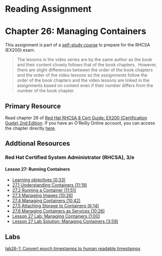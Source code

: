 # Reading Assignment
# Chapter 26: Managing Containers
This assignment is part of a [self-study course](../README.md) to prepare for the RHCSA (EX200) exam.</br>

> The lessons in the video series are by the same author as the book and their content closely follows that of the book chapters.  However, there are slight differences between the order of the book chapters and the order of the video lessons so the assignments follow the order of the book chapters and the video lessons are linked in the assignments based on content even if their number differs from the number of the book chapter.
## Primary Resource
Read chapter 26 of [Red Hat RHCSA 8 Cert Guide: EX200 (Certification Guide) 2nd Edition](https://www.amazon.com/Red-RHCSA-Cert-Guide-Certification/dp/0137341628/).  If you have an O'Reilly Online account, you can access the chapter directly [here](https://learning.oreilly.com/library/view/red-hat-rhcsa/9780137341641/ch26.xhtml).
## Addtional Resources

### Red Hat Certified System Administrator (RHCSA), 3/e

#### Lesson 27: Running Containers
- [Learning objectives (0:33)](https://learning.oreilly.com/videos/red-hat-certified/9780135656495/9780135656495-RCSA_04_27_00)
- [27.1 Understanding Containers (11:19)](https://learning.oreilly.com/videos/red-hat-certified/9780135656495/9780135656495-RCSA_04_27_01)
- [27.2 Running a Container (11:51)](https://learning.oreilly.com/videos/red-hat-certified/9780135656495/9780135656495-RCSA_04_27_02)
- [27.3 Managing Images (10:26)](https://learning.oreilly.com/videos/red-hat-certified/9780135656495/9780135656495-RCSA_04_27_03)
- [27.4 Managing Containers (10:42)](https://learning.oreilly.com/videos/red-hat-certified/9780135656495/9780135656495-RCSA_04_27_04)
- [27.5 Attaching Storage to Containers (6:14)](https://learning.oreilly.com/videos/red-hat-certified/9780135656495/9780135656495-RCSA_04_27_05)
- [27.6 Managing Containers as Services (10:26)](https://learning.oreilly.com/videos/red-hat-certified/9780135656495/9780135656495-RCSA_04_27_06)
- [Lesson 27 Lab: Managing Containers (1:00)](https://learning.oreilly.com/videos/red-hat-certified/9780135656495/9780135656495-RCSA_04_27_07)
- [Lesson 27 Lab Solution: Managing Containers (3:59)](https://learning.oreilly.com/videos/red-hat-certified/9780135656495/9780135656495-RCSA_04_27_08)

## Labs
[lab26-1: Convert epoch timestamps to human readable timestamps](lab26-1.md)</br>
